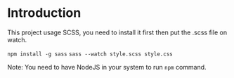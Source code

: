# Introduction

This project usage SCSS, you need to install it first then put the .scss file on watch.

`npm install -g sass`
`sass --watch style.scss style.css`

Note: You need to have NodeJS in your system to run `npm` command.